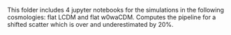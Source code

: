 This folder includes 4 jupyter notebooks for the simulations in the following cosmologies: flat LCDM and flat w0waCDM. Computes the pipeline for a shifted scatter which is over and underestimated by 20%. 
